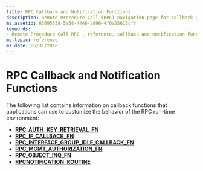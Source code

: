 ```yaml
---
title: RPC Callback and Notification Functions
description: Remote Procedure Call (RPC) navigation page for callback and notification functions.
ms.assetid: 63695358-5a34-4446-a896-4f0a25615cff
keywords:
- Remote Procedure Call RPC , reference, callback and notification functions
ms.topic: reference
ms.date: 05/31/2018
---
```


# RPC Callback and Notification Functions

The following list contains information on callback functions that applications can use to customize the behavior of the RPC run-time environment:

-   [**RPC\_AUTH\_KEY\_RETRIEVAL\_FN**](/windows/desktop/api/Rpcdce/nc-rpcdce-rpc_auth_key_retrieval_fn)
-   [**RPC\_IF\_CALLBACK\_FN**](/windows/desktop/api/Rpcdce/nc-rpcdce-rpc_if_callback_fn)
-   [**RPC\_INTERFACE\_GROUP\_IDLE\_CALLBACK\_FN**](/windows/desktop/api/Rpcdce/nc-rpcdce-rpc_interface_group_idle_callback_fn)
-   [**RPC\_MGMT\_AUTHORIZATION\_FN**](/windows/desktop/api/Rpcdce/nc-rpcdce-rpc_mgmt_authorization_fn)
-   [**RPC\_OBJECT\_INQ\_FN**](/windows/desktop/api/Rpcdce/nc-rpcdce-rpc_object_inq_fn)
-   [**RPCNOTIFICATION\_ROUTINE**](/previous-versions/aa375808(v=vs.80))

 

 
